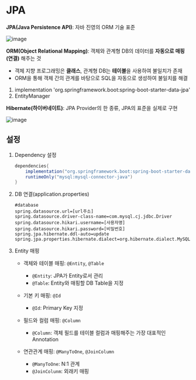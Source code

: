 # JPA

**JPA(Java Persistence API)**: 자바 진영의 ORM 기술 표준

![image](https://user-images.githubusercontent.com/55429912/125406975-6327a500-e3f4-11eb-8bd0-9651bcb25373.png)



**ORM(Object Relational Mapping)**: 객체와 관계형 DB의 데이터를 **자동으로 매핑(연결)** 해주는 것

- 객체 지향 프로그래밍은 **클래스**, 관계형 DB는 **테이블**을 사용하여 불일치가 존재
- ORM을 통해 객체 간의 관계를 바탕으로 SQL을 자동으로 생성하여 불일치를 해결

1. implementation 'org.springframework.boot:spring-boot-starter-data-jpa'
2. EntityManager



**Hibernate(하이버네이트)**: JPA Provider의 한 종류, JPA의 표준을 실제로 구현

![image](https://user-images.githubusercontent.com/55429912/125425189-5bbd8654-516b-4d61-98d7-20f6ff387e7a.png)



## 설정

1. Dependency 설정

   ```groovy
   dependencies{
       implementation("org.springframework.boot:spring-boot-starter-data-jpa")
       runtimeOnly("mysql:mysql-connector-java")
   }
   ```

   

2. DB 연결(application.properties)

   ```properties
   #database
   spring.datasource.url=[url주소]
   spring.datasource.driver-class-name=com.mysql.cj.jdbc.Driver
   spring.datasource.hikari.username=[사용자명]
   spring.datasource.hikari.password=[비밀번호]
   spring.jpa.hibernate.ddl-auto=update
   spring.jpa.properties.hibernate.dialect=org.hibernate.dialect.MySQL57Dialect
   ```



3. Entity 매핑

   - 객체와 테이블 매핑: `@Entity`, `@Table`

     - `@Entity`: JPA가 Entity로서 관리
     - `@Table`: Entity와 매핑할 DB Table을 지정

   - 기본 키 매핑: `@Id`

     - `@Id`: Primary Key 지정

   - 필드와 컬럼 매핑: `@Column`

     - `@Column`: 객체 필드를 테이블 컬럼과 매핑해주는 가장 대표적인 Annotation

   - 연관관계 매핑: `@ManyToOne`, `@JoinColumn`

     - `@ManyToOne`: N:1 관계
     - `@JoinColunm`: 외래키 매핑

     


